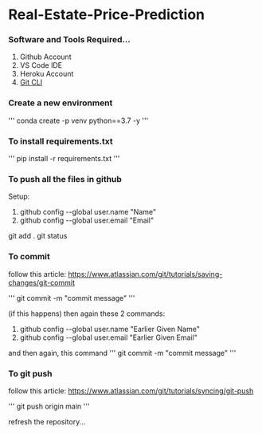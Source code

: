 # Real-Estate-Price-Prediction


### Software and Tools Required...
1. Github Account
2. VS Code IDE
3. Heroku Account
4. [Git CLI](https://git-scm.com/book/en/v2/Getting-Started-The-Command-Line)


### Create a new environment

'''
conda create -p venv python==3.7 -y
'''

### To install requirements.txt

'''
pip install -r requirements.txt
'''

### To push all the files in github

Setup: 
1. github config --global user.name 
                                    "Name"
2. github config --global user.email
                                    "Email"

git add .
git status

### To commit
follow this article: https://www.atlassian.com/git/tutorials/saving-changes/git-commit 

'''
git commit -m "commit message"
'''

(if this happens) then again these 2 commands:
1. github config --global user.name 
                                    "Earlier Given Name"
2. github config --global user.email
                                    "Earlier Given Email"

and then again, this command
'''
git commit -m "commit message"
'''


### To git push
follow this article: https://www.atlassian.com/git/tutorials/syncing/git-push

'''
git push origin main
'''

refresh the repository...